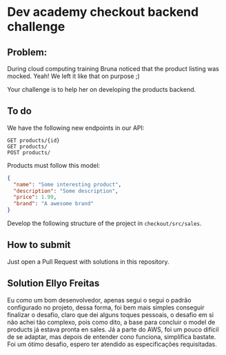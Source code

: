 # Dev academy checkout backend challenge

## Problem:

During cloud computing training Bruna noticed that the product listing was mocked. Yeah! We left it like that on purpose ;)

Your challenge is to help her on developing the products backend.

## To do

We have the following new endpoints in our API:

```
GET products/{id}
GET products/
POST products/
```

Products must follow this model:

```json
{
  "name": "Some interesting product",
  "description": "Some description",
  "price": 1.99,
  "brand": "A awesome brand"
}
```

Develop the following structure of the project in `checkout/src/sales`.

## How to submit

Just open a Pull Request with solutions in this repository.

## Solution Ellyo Freitas

Eu como um bom desenvolvedor, apenas segui o segui o padrão configurado no projeto, dessa forma, foi bem mais simples conseguir finalizar o desafio, claro que dei alguns toques pessoais, o desafio em si não achei tão complexo, pois como dito, a base para concluir o model de products já estava pronta en sales. Já a parte do AWS, foi um pouco difícil de se adaptar, mas depois de entender cono funciona, simplifica bastate. Foi um ótimo desafio, espero ter atendido as especificações requisitadas.
